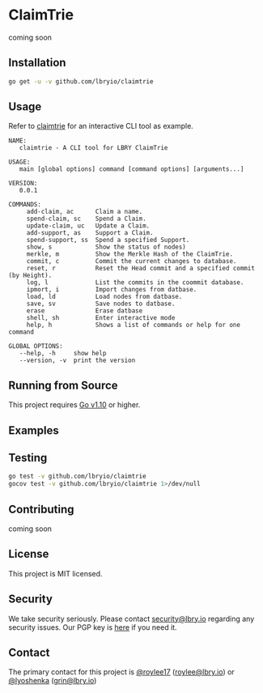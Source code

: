 # ClaimTrie

coming soon

## Installation

``` bash
go get -u -v github.com/lbryio/claimtrie
```

## Usage

Refer to [claimtrie](https://github.com/lbryio/claimtrie/blob/master/cmd/claimtrie) for an interactive CLI tool as example.

``` block
NAME:
   claimtrie - A CLI tool for LBRY ClaimTrie

USAGE:
   main [global options] command [command options] [arguments...]

VERSION:
   0.0.1

COMMANDS:
     add-claim, ac      Claim a name.
     spend-claim, sc    Spend a Claim.
     update-claim, uc   Update a Claim.
     add-support, as    Support a Claim.
     spend-support, ss  Spend a specified Support.
     show, s            Show the status of nodes)
     merkle, m          Show the Merkle Hash of the ClaimTrie.
     commit, c          Commit the current changes to database.
     reset, r           Reset the Head commit and a specified commit (by Height).
     log, l             List the commits in the coommit database.
     ipmort, i          Import changes from datbase.
     load, ld           Load nodes from datbase.
     save, sv           Save nodes to datbase.
     erase              Erase datbase
     shell, sh          Enter interactive mode
     help, h            Shows a list of commands or help for one command

GLOBAL OPTIONS:
   --help, -h     show help
   --version, -v  print the version
```

## Running from Source

This project requires [Go v1.10](https://golang.org/doc/install) or higher.

## Examples


## Testing

``` bash
go test -v github.com/lbryio/claimtrie
gocov test -v github.com/lbryio/claimtrie 1>/dev/null
```

## Contributing

coming soon

## License

This project is MIT licensed.

## Security

We take security seriously. Please contact security@lbry.io regarding any security issues.
Our PGP key is [here](https://keybase.io/lbry/key.asc) if you need it.

## Contact

The primary contact for this project is [@roylee17](https://github.com/roylee17) (roylee@lbry.io) or [@lyoshenka](https://github.com/lyoshenka) (grin@lbry.io)
